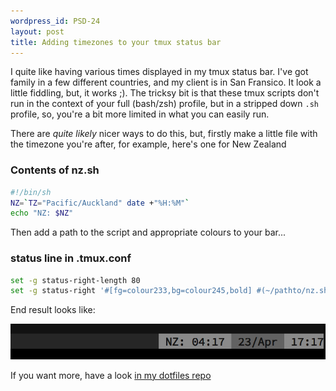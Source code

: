 ```yaml
---
wordpress_id: PSD-24
layout: post
title: Adding timezones to your tmux status bar
---
```


I quite like having various times displayed in my tmux status bar. I've got family in a few different
countries, and my client is in San Fransico. It look a little fiddling, but, it works ;). The tricksy bit is that
these tmux scripts don't run in the context of your full (bash/zsh) profile, but in a stripped down `.sh` profile, so,
you're a bit more limited in what you can easily run.

There are _quite likely_ nicer ways to do this, but, firstly make a little file with the timezone you're after,
for example, here's one for New Zealand


### Contents of nz.sh
```bash
#!/bin/sh
NZ=`TZ="Pacific/Auckland" date +"%H:%M"`
echo "NZ: $NZ"
```

Then add a path to the script and appropriate colours to your bar...

### status line in .tmux.conf
```bash
set -g status-right-length 80
set -g status-right '#[fg=colour233,bg=colour245,bold] #(~/pathto/nz.sh) #[fg=colour233,bg=colour241,bold] %d/%b #[fg=colour233,bg=colour245,bold] %H:%M'
```

End result looks like:

![tmux times](/images/tmux-times.png)


If you want more, have a look [in my dotfiles repo](https://github.com/patrickdavey/dotfiles)
